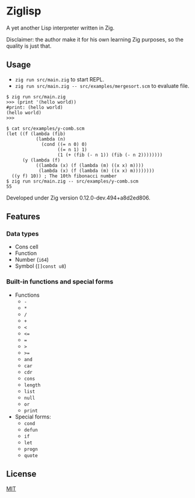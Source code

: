 # Ziglisp

A yet another Lisp interpreter written in Zig.

Disclaimer: the author make it for his own learning Zig purposes, so the quality is just that.

## Usage

* `zig run src/main.zig` to start REPL.
* `zig run src/main.zig -- src/examples/mergesort.scm` to evaluate file.

```
$ zig run src/main.zig
>>> (print '(hello world))
#print: (hello world)
(hello world)
>>> 
```

```
$ cat src/examples/y-comb.scm 
(let ((f (lambda (fib)
           (lambda (n)
             (cond ((= n 0) 0)
                   ((= n 1) 1)
                   (1 (+ (fib (- n 1)) (fib (- n 2))))))))
      (y (lambda (f)
           ((lambda (x) (f (lambda (m) ((x x) m))))
            (lambda (x) (f (lambda (m) ((x x) m))))))))
  ((y f) 10)) ; The 10th fibonacci number
$ zig run src/main.zig -- src/examples/y-comb.scm 
55
```

Developed under Zig version 0.12.0-dev.494+a8d2ed806.

## Features


### Data types

* Cons cell
* Function
* Number (`i64`)
* Symbol (`[]const u8`)

### Built-in functions and special forms

* Functions
    * `-`
    * `*`
    * `/`
    * `+`
    * `<`
    * `<=`
    * `=`
    * `>`
    * `>=`
    * `and`
    * `car`
    * `cdr`
    * `cons`
    * `length`
    * `list`
    * `null`
    * `or`
    * `print`
* Special forms:
    * `cond`
    * `defun`
    * `if`
    * `let`
    * `progn`
    * `quote`

## License

[MIT](https://choosealicense.com/licenses/mit/)
